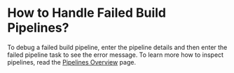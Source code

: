 # How to Handle Failed Build Pipelines?

<head>
  <link rel="canonical" href="https://docs.kuberocketci.io/faq/how-to/developer/actions-for-failed-build-pipeline/" />
</head>

To debug a failed build pipeline, enter the pipeline details and then enter the failed pipeline task to see the error message. To learn more how to inspect pipelines, read the [Pipelines Overview](/docs/user-guide/pipelines) page.
